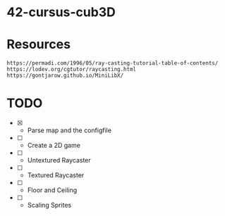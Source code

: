 # 42-cursus-cub3D

# Resources
  ```https://permadi.com/1996/05/ray-casting-tutorial-table-of-contents/```
  ```https://lodev.org/cgtutor/raycasting.html```
  ```https://gontjarow.github.io/MiniLibX/```
# TODO

  - [x] - Parse map and the configfile
  - [ ] - Create a 2D game
  - [ ] - Untextured Raycaster
  - [ ] - Textured Raycaster
  - [ ] - Floor and Ceiling
  - [ ] - Scaling Sprites
